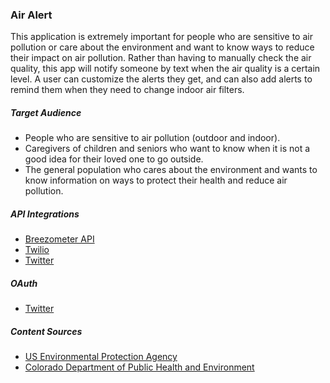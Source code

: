 ### Air Alert

This application is extremely important for people who are sensitive to air pollution or care about the environment and want to know ways to reduce their impact on air pollution. Rather than having to manually check the air quality, this app will notify someone by text when the air quality is a certain level. A user can customize the alerts they get, and can also add alerts to remind them when they need to change indoor air filters.

##### Target Audience

* People who are sensitive to air pollution (outdoor and indoor).
* Caregivers of children and seniors who want to know when it is not a good idea for their loved one to go outside.
* The general population who cares about the environment and wants to know information on ways to protect their health and reduce air pollution.

##### API Integrations

* [Breezometer API](https://breezometer.com/api/)
* [Twilio](https://www.twilio.com/)
* [Twitter](https://dev.twitter.com/rest/public)

##### OAuth

* [Twitter](https://dev.twitter.com/oauth/overview/introduction)

##### Content Sources

* [US Environmental Protection Agency](https://www.epa.gov/learn-issues/learn-about-air)
* [Colorado Department of Public Health and Environment](http://www.colorado.gov/airquality/default.aspx)
